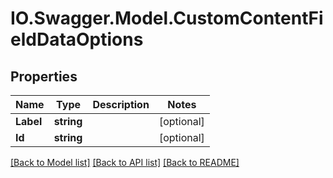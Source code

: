 # IO.Swagger.Model.CustomContentFieldDataOptions
## Properties

Name | Type | Description | Notes
------------ | ------------- | ------------- | -------------
**Label** | **string** |  | [optional] 
**Id** | **string** |  | [optional] 

[[Back to Model list]](../README.md#documentation-for-models) [[Back to API list]](../README.md#documentation-for-api-endpoints) [[Back to README]](../README.md)

